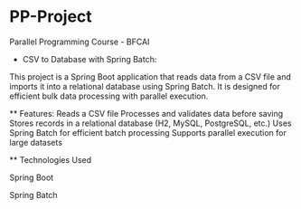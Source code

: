 # PP-Project
Parallel Programming Course - BFCAI
* CSV to Database with Spring Batch:

 This project is a Spring Boot application that reads data from a CSV file and imports it into a relational database using Spring Batch. 
 It is designed for efficient bulk data processing with parallel execution.

** Features:
Reads a CSV file 
Processes and validates data before saving
Stores records in a relational database (H2, MySQL, PostgreSQL, etc.)
Uses Spring Batch for efficient batch processing
Supports parallel execution for large datasets



** Technologies Used

Spring Boot

Spring Batch
